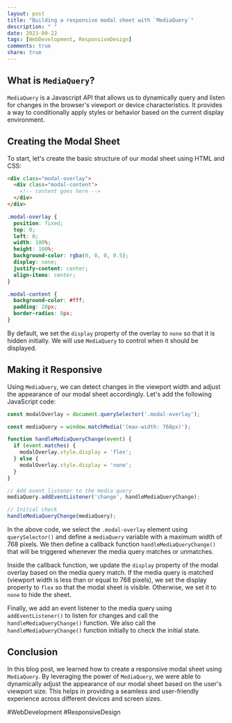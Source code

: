 ```yaml
---
layout: post
title: "Building a responsive modal sheet with `MediaQuery`"
description: " "
date: 2023-09-22
tags: [WebDevelopment, ResponsiveDesign]
comments: true
share: true
---
```


## What is `MediaQuery`?

`MediaQuery` is a Javascript API that allows us to dynamically query and listen for changes in the browser's viewport or device characteristics. It provides a way to conditionally apply styles or behavior based on the current display environment.

## Creating the Modal Sheet

To start, let's create the basic structure of our modal sheet using HTML and CSS:

```html
<div class="modal-overlay">
  <div class="modal-content">
    <!-- content goes here -->
  </div>
</div>
```

```css
.modal-overlay {
  position: fixed;
  top: 0;
  left: 0;
  width: 100%;
  height: 100%;
  background-color: rgba(0, 0, 0, 0.5);
  display: none;
  justify-content: center;
  align-items: center;
}

.modal-content {
  background-color: #fff;
  padding: 20px;
  border-radius: 8px;
}
```

By default, we set the `display` property of the overlay to `none` so that it is hidden initially. We will use `MediaQuery` to control when it should be displayed.

## Making it Responsive

Using `MediaQuery`, we can detect changes in the viewport width and adjust the appearance of our modal sheet accordingly. Let's add the following JavaScript code:

```javascript
const modalOverlay = document.querySelector('.modal-overlay');

const mediaQuery = window.matchMedia('(max-width: 768px)');

function handleMediaQueryChange(event) {
  if (event.matches) {
    modalOverlay.style.display = 'flex';
  } else {
    modalOverlay.style.display = 'none';
  }
}

// Add event listener to the media query
mediaQuery.addEventListener('change', handleMediaQueryChange);

// Initial check
handleMediaQueryChange(mediaQuery);
```

In the above code, we select the `.modal-overlay` element using `querySelector()` and define a `mediaQuery` variable with a maximum width of 768 pixels. We then define a callback function `handleMediaQueryChange()` that will be triggered whenever the media query matches or unmatches.

Inside the callback function, we update the `display` property of the modal overlay based on the media query match. If the media query is matched (viewport width is less than or equal to 768 pixels), we set the display property to `flex` so that the modal sheet is visible. Otherwise, we set it to `none` to hide the sheet.

Finally, we add an event listener to the media query using `addEventListener()` to listen for changes and call the `handleMediaQueryChange()` function. We also call the `handleMediaQueryChange()` function initially to check the initial state.

## Conclusion

In this blog post, we learned how to create a responsive modal sheet using `MediaQuery`. By leveraging the power of `MediaQuery`, we were able to dynamically adjust the appearance of our modal sheet based on the user's viewport size. This helps in providing a seamless and user-friendly experience across different devices and screen sizes.

#WebDevelopment #ResponsiveDesign